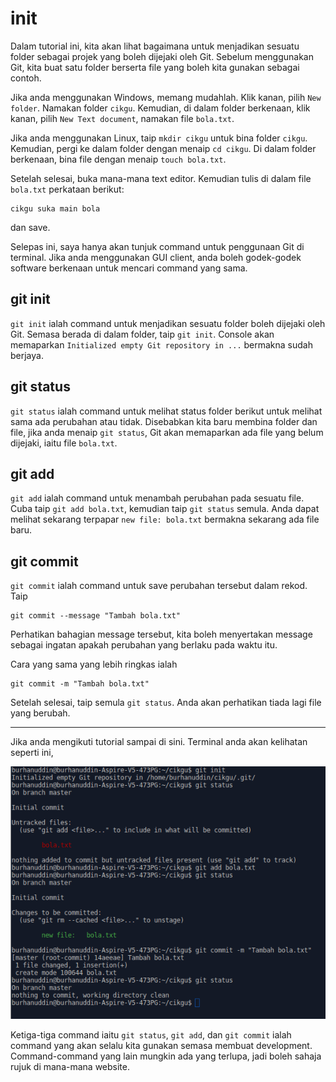 # init

Dalam tutorial ini, kita akan lihat bagaimana untuk menjadikan sesuatu folder
sebagai projek yang boleh dijejaki oleh Git. Sebelum menggunakan Git, kita buat
satu folder berserta file yang boleh kita gunakan sebagai contoh.

Jika anda menggunakan Windows, memang mudahlah. Klik kanan, pilih `New folder`.
Namakan folder `cikgu`. Kemudian, di dalam folder berkenaan, klik kanan, pilih
`New Text document`, namakan file `bola.txt`.

Jika anda menggunakan Linux, taip `mkdir cikgu` untuk bina folder `cikgu`.
Kemudian, pergi ke dalam folder dengan menaip `cd cikgu`. Di dalam folder
berkenaan, bina file dengan menaip `touch bola.txt`.

Setelah selesai, buka mana-mana text editor. Kemudian tulis di dalam file
`bola.txt` perkataan berikut:

```
cikgu suka main bola
```

dan save.

Selepas ini, saya hanya akan tunjuk command untuk penggunaan Git di terminal.
Jika anda menggunakan GUI client, anda boleh godek-godek software berkenaan
untuk mencari command yang sama.

## git init

`git init` ialah command untuk menjadikan sesuatu folder boleh dijejaki oleh
Git. Semasa berada di dalam folder, taip `git init`. Console akan memaparkan
`Initialized empty Git repository in ...` bermakna sudah berjaya.

## git status

`git status` ialah command untuk melihat status folder berikut untuk melihat
sama ada perubahan atau tidak. Disebabkan kita baru membina folder dan file,
jika anda menaip `git status`, Git akan memaparkan ada file yang belum dijejaki,
iaitu file `bola.txt`.

## git add

`git add` ialah command untuk menambah perubahan pada sesuatu file. Cuba taip
`git add bola.txt`, kemudian taip `git status` semula. Anda dapat melihat
sekarang terpapar `new file: bola.txt` bermakna sekarang ada file baru.

## git commit

`git commit` ialah command untuk save perubahan tersebut dalam rekod. Taip

```
git commit --message "Tambah bola.txt"
```

Perhatikan bahagian message tersebut, kita boleh menyertakan message sebagai
ingatan apakah perubahan yang berlaku pada waktu itu.

Cara yang sama yang lebih ringkas ialah

```
git commit -m "Tambah bola.txt"
```

Setelah selesai, taip semula `git status`. Anda akan perhatikan tiada lagi file
yang berubah.

----

Jika anda mengikuti tutorial sampai di sini. Terminal anda akan kelihatan seperti ini,

![Gambar untuk tutorial ini](img/init.png)

Ketiga-tiga command iaitu `git status`, `git add`, dan `git commit` ialah
command yang akan selalu kita gunakan semasa membuat development.
Command-command yang lain mungkin ada yang terlupa, jadi boleh sahaja rujuk di
mana-mana website.
